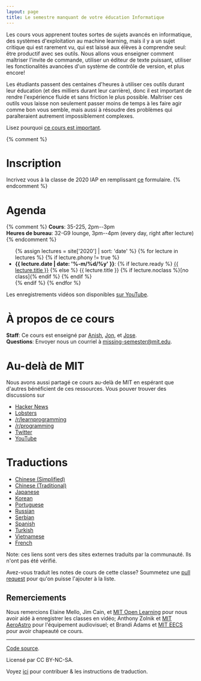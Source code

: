 ```yaml
---
layout: page
title: Le semestre manquant de votre éducation Informatique
---
```


Les cours vous apprenent toutes sortes de sujets avancés en informatique, des
systèmes d'exploitation au machine learning, mais il y a un sujet critique 
qui est rarement vu, qui est laissé aux élèves à comprendre seul: être 
productif avec ses outils. Nous allons vous enseigner comment maîtriser l'invite
de commande, utiliser un éditeur de texte puissant, utiliser les fonctionalités
avancées d'un système de contrôle de version, et plus encore!

Les étudiants passent des centaines d'heures à utiliser ces outils durant 
leur éducation (et des milliers durant leur carrière), donc il est important
de rendre l'expérience fluide et sans friction le plus possible. Maîtriser ces 
outils vous laisse non seulement passer moins de temps à les faire agir comme
bon vous semble, mais aussi à résoudre des problèmes qui paraîteraient autrement
impossiblement complexes.

Lisez pourquoi [ce cours est important](/about/).

{% comment %}
# Inscription

Incrivez vous à la classe de 2020 IAP en remplissant [ce](https://forms.gle/TD1KnwCSV52qexVt9) formulaire.
{% endcomment %}

# Agenda

{% comment %}
**Cours**: 35-225, 2pm--3pm<br>
**Heures de bureau**: 32-G9 lounge, 3pm--4pm (every day, right after lecture)
{% endcomment %}

<ul>
{% assign lectures = site['2020'] | sort: 'date' %}
{% for lecture in lectures %}
    {% if lecture.phony != true %}
        <li>
        <strong>{{ lecture.date | date: '%-m/%d/%y' }}</strong>:
        {% if lecture.ready %}
            <a href="{{ lecture.url }}">{{ lecture.title }}</a>
        {% else %}
            {{ lecture.title }} {% if lecture.noclass %}[no class]{% endif %}
        {% endif %}
        </li>
    {% endif %}
{% endfor %}
</ul>

Les enregistrements vidéos son disponibles [sur
YouTube](https://www.youtube.com/playlist?list=PLyzOVJj3bHQuloKGG59rS43e29ro7I57J).

# À propos de ce cours

**Staff**: Ce cours est enseigné par [Anish](https://www.anishathalye.com/), [Jon](https://thesquareplanet.com/), et [Jose](http://josejg.com/).<br>
**Questions**: Envoyer nous un courriel à [missing-semester@mit.edu](mailto:missing-semester@mit.edu).

# Au-delà de MIT

Nous avons aussi partagé ce cours au-delà de MIT en espérant que d'autres
bénéficient de ces ressources. Vous pouver trouver des discussions sur

 - [Hacker News](https://news.ycombinator.com/item?id=22226380)
 - [Lobsters](https://lobste.rs/s/ti1k98/missing_semester_your_cs_education_mit)
 - [/r/learnprogramming](https://www.reddit.com/r/learnprogramming/comments/eyagda/the_missing_semester_of_your_cs_education_mit/)
 - [/r/programming](https://www.reddit.com/r/programming/comments/eyagcd/the_missing_semester_of_your_cs_education_mit/)
 - [Twitter](https://twitter.com/jonhoo/status/1224383452591509507)
 - [YouTube](https://www.youtube.com/playlist?list=PLyzOVJj3bHQuloKGG59rS43e29ro7I57J)

# Traductions

- [Chinese (Simplified)](https://missing-semester-cn.github.io/)
- [Chinese (Traditional)](https://missing-semester-zh-hant.github.io/)
- [Japanese](https://missing-semester-jp.github.io/)
- [Korean](https://missing-semester-kr.github.io/)
- [Portuguese](https://missing-semester-pt.github.io/)
- [Russian](https://missing-semester-rus.github.io/)
- [Serbian](https://netboxify.com/missing-semester/)
- [Spanish](https://missing-semester-esp.github.io/)
- [Turkish](https://missing-semester-tr.github.io/)
- [Vietnamese](https://missing-semester-vn.github.io/)
- [French](https://missing-semester-fr.github.io/) 

Note: ces liens sont vers des sites externes traduits par la communauté. Ils n'ont
pas été vérifié.

Avez-vous traduit les notes de cours de cette classe? Soummetez une 
[pull request](https://github.com/missing-semester/missing-semester/pulls) pour qu'on
puisse l'ajouter à la liste.

## Remerciements 

Nous remercions Elaine Mello, Jim Cain, et [MIT Open
Learning](https://openlearning.mit.edu/) pour nous avoir aidé à enregistrer les classes en 
vidéo; Anthony Zolnik et [MIT
AeroAstro](https://aeroastro.mit.edu/) pour l'équipement audiovisuel; et Brandi Adams et
[MIT EECS](https://www.eecs.mit.edu/) pour avoir chapeauté ce cours.

---

<div class="small center">
<p><a href="https://github.com/missing-semester/missing-semester">Code source</a>.</p>
<p>Licensé par CC BY-NC-SA.</p>
<p>Voyez <a href="/license/">ici</a> pour contribuer &amp; les instructions de traduction.</p>
</div>
